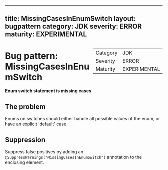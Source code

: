 <!--
*** AUTO-GENERATED, DO NOT MODIFY ***
To make changes, edit the @BugPattern annotation or the explanation in docs/bugpattern.
-->

---
title: MissingCasesInEnumSwitch
layout: bugpattern
category: JDK
severity: ERROR
maturity: EXPERIMENTAL
---

<div style="float:right;"><table id="metadata">
<tr><td>Category</td><td>JDK</td></tr>
<tr><td>Severity</td><td>ERROR</td></tr>
<tr><td>Maturity</td><td>EXPERIMENTAL</td></tr>
</table></div>

# Bug pattern: MissingCasesInEnumSwitch
__Enum switch statement is missing cases__

## The problem
Enums on switches should either handle all possible values of the enum, or have an explicit 'default' case.

## Suppression
Suppress false positives by adding an `@SuppressWarnings("MissingCasesInEnumSwitch")` annotation to the enclosing element.
